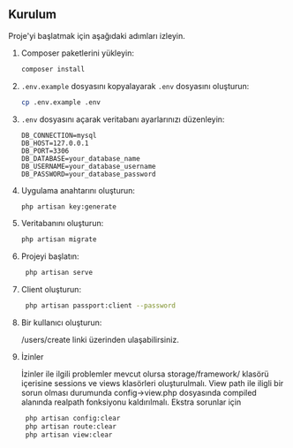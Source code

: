 ## Kurulum

Proje'yi başlatmak için aşağıdaki adımları izleyin.

1. Composer paketlerini yükleyin:

    ```bash
    composer install
    ```

2. `.env.example` dosyasını kopyalayarak `.env` dosyasını oluşturun:

    ```bash
    cp .env.example .env
    ```

3. `.env` dosyasını açarak veritabanı ayarlarınızı düzenleyin:

    ```env
    DB_CONNECTION=mysql
    DB_HOST=127.0.0.1
    DB_PORT=3306
    DB_DATABASE=your_database_name
    DB_USERNAME=your_database_username
    DB_PASSWORD=your_database_password
    ```

4. Uygulama anahtarını oluşturun:

    ```bash
    php artisan key:generate
    ```

5. Veritabanını oluşturun:
    ```bash
    php artisan migrate
    ```
    
6. Projeyi başlatın:
   ```bash
    php artisan serve
    ```
   
7. Client oluşturun:
   ```bash
    php artisan passport:client --password
    ```
   
8. Bir kullanıcı oluşturun:
   
   /users/create linki üzerinden ulaşabilirsiniz.



9. İzinler

    İzinler ile ilgili problemler mevcut olursa storage/framework/ klasörü içerisine sessions ve views klasörleri oluşturulmalı. View path ile iligli bir sorun olması durumunda config->view.php dosyasında compiled alanında realpath fonksiyonu kaldırılmalı.
   Ekstra sorunlar için

   ```bash
    php artisan config:clear
    php artisan route:clear
    php artisan view:clear
    ```
